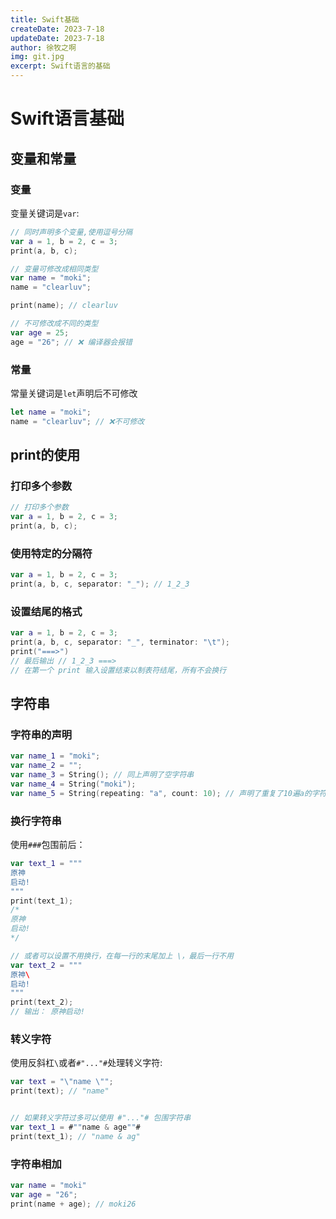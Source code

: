 ```yaml
---
title: Swift基础
createDate: 2023-7-18
updateDate: 2023-7-18
author: 徐牧之啊
img: git.jpg
excerpt: Swift语言的基础
---
```


# Swift语言基础

## 变量和常量

### 变量

变量关键词是`var`:

```swift
// 同时声明多个变量,使用逗号分隔
var a = 1, b = 2, c = 3;
print(a, b, c);
```

```swift
// 变量可修改成相同类型
var name = "moki";
name = "clearluv";

print(name); // clearluv

// 不可修改成不同的类型
var age = 25;
age = "26"; // ❌ 编译器会报错
```

### 常量

常量关键词是`let`声明后不可修改

```swift
let name = "moki";
name = "clearluv"; // ❌不可修改
```

## print的使用

### 打印多个参数

```swift
// 打印多个参数
var a = 1, b = 2, c = 3;
print(a, b, c);
```

### 使用特定的分隔符

```swift
var a = 1, b = 2, c = 3;
print(a, b, c, separator: "_"); // 1_2_3
```

### 设置结尾的格式

```swift
var a = 1, b = 2, c = 3;
print(a, b, c, separator: "_", terminator: "\t"); 
print("===>")
// 最后输出 // 1_2_3 ===>
// 在第一个 print 输入设置结束以制表符结尾，所有不会换行
```

## 字符串

### 字符串的声明

```swift
var name_1 = "moki";
var name_2 = "";
var name_3 = String(); // 同上声明了空字符串
var name_4 = String("moki");
var name_5 = String(repeating: "a", count: 10); // 声明了重复了10遍a的字符串
```

### 换行字符串

使用`###`包围前后：

```swift
var text_1 = """
原神
启动!
"""
print(text_1);
/*
原神
启动!
*/

// 或者可以设置不用换行，在每一行的末尾加上 \，最后一行不用
var text_2 = """
原神\
启动!
"""
print(text_2);
// 输出： 原神启动!
```

### 转义字符

使用反斜杠`\`或者`#"..."#`处理转义字符:

```swift
var text = "\"name \"";
print(text); // "name"


// 如果转义字符过多可以使用 #"..."# 包围字符串
var text_1 = #""name & age""#
print(text_1); // "name & ag"
```

### 字符串相加

```swift
var name = "moki"
var age = "26";
print(name + age); // moki26 
```



